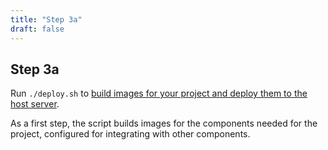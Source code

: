 ```yaml
---
title: "Step 3a"
draft: false
---
```

<!-- SPDX-FileCopyrightText: 2022 Wilfred Nicoll <xyzroller@rollyourown.xyz> -->
<!-- SPDX-License-Identifier: CC-BY-SA-4.0 -->

## Step 3a

Run `./deploy.sh` to [build images for your project and deploy them to the host server](/rollyourown/how_to_use/deploy/#running-the-automation-scripts).

As a first step, the script builds images for the components needed for the project, configured for integrating with other components.
